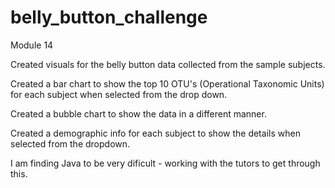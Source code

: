 # belly_button_challenge
Module 14

Created visuals for the belly button data collected from the sample subjects.

Created a bar chart to show the top 10 OTU's (Operational Taxonomic Units) for each subject when selected from the drop down.

Created a bubble chart to show the data in a different manner.

Created a demographic info for each subject to show the details when selected from the dropdown.

I am finding Java to be very dificult - working with the tutors to get through this.
